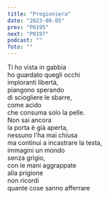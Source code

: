 ```yaml
---
title: "Progioniera"
date: "2023-08-05"
prev: "P0195"
next: "P0197"
podcast: ""
foto: ""
---
```


Ti ho vista in gabbia  
ho guardato quegli occhi  
imploranti libertà,  
piangono sperando  
di sciogliere le sbarre,  
come acido  
che consuma solo la pelle.  
Non sai ancora  
la porta è già aperta,  
nessuno l'ha mai chiusa  
ma continui a incastrare la testa,  
immagini un mondo  
senza grigio,  
con le mani aggrappate  
alla prigione  
non ricordi   
quante cose sanno afferrare